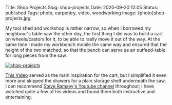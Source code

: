 Title: Shop Projects
Slug: shop-projects
Date: 2020-09-20 12:05
Status: published
Tags: photo, carpentry, video, woodworking
image: {photo}shop-projects.jpg

My tool shed and workshop is rather narrow, so when I borrowed my neighbour's table saw the other day,
the first thing I did was to build a cart on wheels/castors for it, to be able to rasily move it out of the way. At the same time
I made my workbench mobile the same way and ensured that the height of the two matched, so that the bench can serve
as an outfeed-table for long pieces from the saw.

[![shop-projects]({photo}shop-projects.jpg "shop-projects")]({static}/pic/shop-projects.jpg)


[This Video](https://www.youtube.com/watch?v=SKSJctIdbcA) served as the main inspiration for the cart, but I simplified it even more and skipped the
drawers for a plain storage shelf underneath the saw. I can recommend [Steve Ramsey's Youtube channel](https://www.youtube.com/user/stevinmarin/videos)
throughout; I have watched quite a few of his videos and found them both instructive and entertaining.

